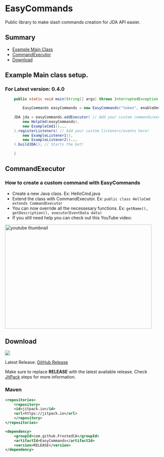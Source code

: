 # EasyCommands
Public library to make slash commands creation for JDA API easier.

## Summary
- <a href="#example-main-class-setup">Example Main Class</a>
- <a href="#commandexecutor">CommandExecutor</a>
- <a href="#download">Download</a>
## Example Main class setup.
### For Latest version: 0.4.0
```java
    public static void main(String[] args) throws InterruptedException {

       	EasyCommands easyCommands = new EasyCommands("token", enableDevCommands?, enableMusicBot?); // If you don't know how to use devCommands leave it to false.
	
	JDA jda = easyCommands.addExecutor( // Add your custom commands/executors here!
		new HelpCmd(easyCommands),
		new ExampleCmd1()...
	).registerListeners( // Add your custom listeners/events here!
		new ExampleListener1(),
		new ExampleListener2()...
	).buildJDA(); // Starts the bot!
	
    }
```

## CommandExecutor
### How to create a custom command with EasyCommands
- Create a new Java class. Ex: HelloCmd.java
- Extend the class with CommandExecutor. Ex: `public class HelloCmd extends CommandExecutor`
- You can now override all the necessesary functions. Ex: `getName(), getDescription(), execute(EventData data)`
- If you still need help you can check out this YouTube video:

<a href="http://www.youtube.com/watch?feature=player_embedded&v=7IUPpeEWM_M
" target="_blank"><img src="http://img.youtube.com/vi/7IUPpeEWM_M/0.jpg" 
alt="youtube thumbnail" width="480" height="340" /></a>

## Download
[![](https://jitpack.io/v/FrostedCA/EasyCommands.svg)](https://jitpack.io/#FrostedCA/EasyCommands)

Latest Release: [GitHub Release](https://github.com/FrostedCA/EasyCommands/releases/tag/v0.4.0)

Make sure to replace **RELEASE** with the latest available release. Check [JitPack](https://jitpack.io/#FrostedCA/EasyCommands) steps for more information. 

### Maven
```pom.xml
<repositories>
    <repository>
	<id>jitpack.io</id>
	<url>https://jitpack.io</url>
    </repository>
</repositories>
```
```pom.xml
<dependency>
    <groupId>com.github.FrostedCA</groupId>
    <artifactId>EasyCommands</artifactId>
    <version>RELEASE</version>
</dependency>
```
